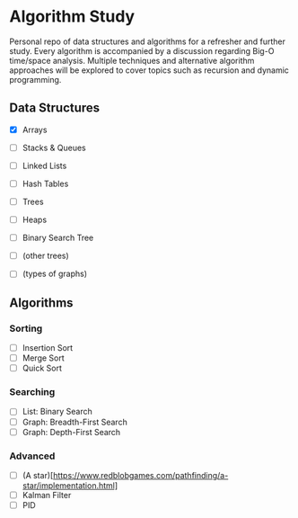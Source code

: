 # Algorithm Study

Personal repo of data structures and algorithms for a refresher and further study. Every algorithm is accompanied by a discussion regarding Big-O time/space analysis. Multiple techniques and alternative algorithm approaches will be explored to cover topics such as recursion and dynamic programming.


## Data Structures

- [x] Arrays
- [ ] Stacks & Queues

- [ ] Linked Lists
- [ ] Hash Tables

- [ ] Trees
- [ ] Heaps
- [ ] Binary Search Tree

- [ ] (other trees)
- [ ] (types of graphs)

## Algorithms

### Sorting

- [ ] Insertion Sort
- [ ] Merge Sort
- [ ] Quick Sort

### Searching

- [ ] List: Binary Search
- [ ] Graph: Breadth-First Search
- [ ] Graph: Depth-First Search

### Advanced

- [ ] (A star)[https://www.redblobgames.com/pathfinding/a-star/implementation.html]
- [ ] Kalman Filter
- [ ] PID
